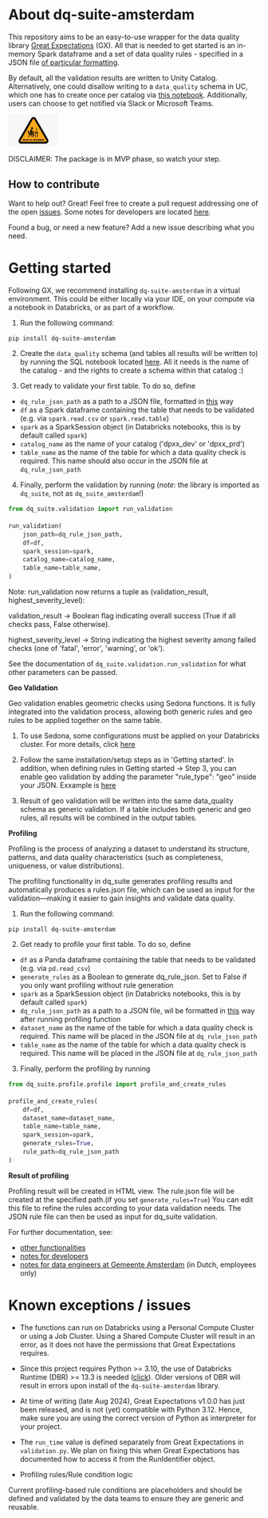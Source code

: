 # About dq-suite-amsterdam
This repository aims to be an easy-to-use wrapper for the data quality library [Great Expectations](https://github.com/great-expectations/great_expectations) (GX). All that is needed to get started is an in-memory Spark dataframe and a set of data quality rules - specified in a JSON file [of particular formatting](dq_rules_example.json). 

By default, all the validation results are written to Unity Catalog. Alternatively, one could disallow writing to a `data_quality` schema in UC, which one has to create once per catalog via [this notebook](scripts/data_quality_tables.sql). Additionally, users can choose to get notified via Slack or Microsoft Teams.

<img src="docs/wip_computer.jpg" width="20%" height="auto">

DISCLAIMER: The package is in MVP phase, so watch your step. 


## How to contribute
Want to help out? Great! Feel free to create a pull request addressing one of the open [issues](https://github.com/Amsterdam/dq-suite-amsterdam/issues). Some notes for developers are located [here](docs/Readme-dev.md).

Found a bug, or need a new feature? Add a new issue describing what you need. 


# Getting started
Following GX, we recommend installing `dq-suite-amsterdam` in a virtual environment. This could be either locally via your IDE, on your compute via a notebook in Databricks, or as part of a workflow. 

1. Run the following command:
```
pip install dq-suite-amsterdam
```

2. Create the `data_quality` schema (and tables all results will be written to) by running the SQL notebook located [here](scripts/data_quality_tables.sql). All it needs is the name of the catalog - and the rights to create a schema within that catalog :)


3. Get ready to validate your first table. To do so, define
- `dq_rule_json_path` as a path to a JSON file, formatted in [this](dq_rules_example.json) way
- `df` as a Spark dataframe containing the table that needs to be validated (e.g. via `spark.read.csv` or `spark.read.table`)
- `spark` as a SparkSession object (in Databricks notebooks, this is by default called `spark`)
- `catalog_name` as the name of your catalog ('dpxx_dev' or 'dpxx_prd')
- `table_name` as the name of the table for which a data quality check is required. This name should also occur in the JSON file at `dq_rule_json_path`



4. Finally, perform the validation by running (*note*: the library is imported as `dq_suite`, not as `dq_suite_amsterdam`!)

```python
from dq_suite.validation import run_validation

run_validation(
    json_path=dq_rule_json_path,
    df=df, 
    spark_session=spark,
    catalog_name=catalog_name,
    table_name=table_name,
)
```
Note: run_validation now returns a tuple as (validation_result, highest_severity_level):

validation_result → Boolean flag indicating overall success (True if all checks pass, False otherwise).

highest_severity_level → String indicating the highest severity among failed checks (one of 'fatal', 'error', 'warning', or 'ok').

See the documentation of `dq_suite.validation.run_validation` for what other parameters can be passed.


**Geo Validation**

Geo validation enables geometric checks using Sedona functions. It is fully integrated into the validation process, allowing both generic rules and geo rules to be applied together on the same table.

1. To use Sedona, some configurations must be applied on your Databricks cluster. For more details, click [here](https://sedona.apache.org/latest/setup/databricks/)

2. Follow the same installation/setup steps as in 'Getting started'. In addition, when defining rules in Getting started → Step 3, you can enable geo validation by adding the parameter "rule_type": "geo" inside your JSON. Exxample is [here](geo_dq_rules_example.json)

3. Result of geo validation will be written into the same data_quality schema as generic validation. If a table includes both generic and geo rules, all results will be combined in the output tables.


**Profiling**

Profiling is the process of analyzing a dataset to understand its structure, patterns, and data quality characteristics (such as completeness, uniqueness, or value distributions). 

The profiling functionality in dq_suite generates profiling results and automatically produces a rules.json file, which can be used as input for the validation—making it easier to gain insights and validate data quality.
1. Run the following command:
```
pip install dq-suite-amsterdam
```
2. Get ready to profile your first table. To do so, define
- `df` as a Panda dataframe containing the table that needs to be validated (e.g. via `pd.read_csv`)
- `generate_rules` as a Boolean to generate dq_rule_json. Set to False if you only want profiling without rule generation
- `spark` as a SparkSession object (in Databricks notebooks, this is by default called `spark`)
- `dq_rule_json_path` as a path to a JSON file, wil be formatted in [this](src/dq_suite/profile/dq_rules_example_from_profiling.json) way after running profiling function
- `dataset_name` as the name of the table for which a data quality check is required. This name will be placed in the JSON file at `dq_rule_json_path`
- `table_name` as the name of the table for which a data quality check is required. This name will be placed in the JSON file at `dq_rule_json_path`
3. Finally, perform the profiling by running 
```python
from dq_suite.profile.profile import profile_and_create_rules

profile_and_create_rules(
    df=df,
    dataset_name=dataset_name,
    table_name=table_name,
    spark_session=spark,
    generate_rules=True,
    rule_path=dq_rule_json_path
)
```

**Result of profiling**

Profiling result will be created in HTML view.
The rule.json file will be created at the specified path.(if you set `generate_rules=True`)
You can edit this file to refine the rules according to your data validation needs.
The JSON rule file can then be used as input for dq_suite validation.

For further documentation, see:
- [other functionalities](docs/Readme-other.md)
- [notes for developers](docs/Readme-dev.md)
- [notes for data engineers at Gemeente Amsterdam](https://dev.azure.com/CloudCompetenceCenter/Dataplatform%20en%20Data%20organisatie/_git/vakgroep_data_engineering?path=/docs/03_knowledge_bank/topics/data_quality/data_quality.md&_a=preview) (in Dutch, employees only)


# Known exceptions / issues
- The functions can run on Databricks using a Personal Compute Cluster or using a Job Cluster. 
Using a Shared Compute Cluster will result in an error, as it does not have the permissions that Great Expectations requires.

- Since this project requires Python >= 3.10, the use of Databricks Runtime (DBR) >= 13.3 is needed 
([click](https://docs.databricks.com/en/release-notes/runtime/13.3lts.html#system-environment)). 
Older versions of DBR will result in errors upon install of the `dq-suite-amsterdam` library.

- At time of writing (late Aug 2024), Great Expectations v1.0.0 has just been released, and is not (yet) compatible with Python 3.12. Hence, make sure you are using the correct version of Python as interpreter for your project.

- The `run_time` value is defined separately from Great Expectations in `validation.py`. We plan on fixing this when Great Expectations has documented how to access it from the RunIdentifier object.

- Profiling rules/Rule condition logic
 
Current profiling-based rule conditions are placeholders and should be defined and validated by the data teams to ensure they are generic and reusable.
